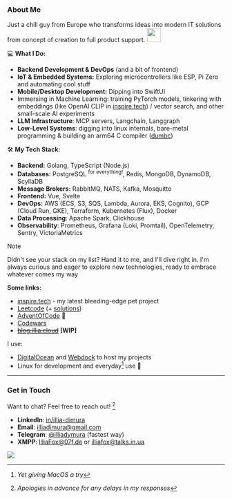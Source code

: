 ### About Me



Just a chill guy from Europe who transforms ideas into modern IT solutions from concept of creation to full product support. <img src="https://github.com/user-attachments/assets/8fc784ed-0611-4ec0-bc2b-fafc369e8eb5" width="32" />

💻 **What I Do:**  
- **Backend Development & DevOps** (and a bit of frontend)  
- **IoT & Embedded Systems:** Exploring microcontrollers like ESP, Pi Zero and automating cool stuff  
- **Mobile/Desktop Development:** Dipping into SwiftUI
- Immersing in Machine Learning: training PyTorch models, tinkering with embeddings (like OpenAI CLIP in [inspire.tech](https://github.com/tech-inspire)) / vector search, and other small-scale AI experiments
- **LLM Infrastructure**: MCP servers, Langchain, Langgraph
- **Low-Level Systems**: digging into linux internals, bare-metal programming & building an arm64 C compiler ([dumbc](https://github.com/illiafox/dumbc))

🛠️ **My Tech Stack:**  
- **Backend:** Golang, TypeScript (Node.js)  
- **Databases:** PostgreSQL <sup>for everything!</sup>, Redis, MongoDB, DynamoDB, ScyllaDB
- **Message Brokers:** RabbitMQ, NATS, Kafka, Mosquitto  
- **Frontend:** Vue, Svelte  
- **DevOps:** AWS (ECS, S3, SQS, Lambda, Aurora, EKS, Cognito), GCP (Cloud Run, GKE), Terraform, Kubernetes (Flux), Docker
- **Data Processing**: Apache Spark, Clickhouse
- **Observability**: Prometheus, Grafana (Loki, Promtail), OpenTelemetry, Sentry, VictoriaMetrics

> [!NOTE]
> Didn't see your stack on my list? Hand it to me, and I'll dive right in. I'm always curious and eager to explore new technologies, ready to embrace whatever comes my way

**Some links:**
 - [inspire.tech](https://github.com/tech-inspire) - my latest bleeding-edge pet project
 - [Leetcode](https://leetcode.com/u/illiafox/) (+ [solutions](https://github.com/illiafox/leetcode))
 - [AdventOfCode](https://github.com/illiafox/adventofcode) 🎄
 - [Codewars](https://www.codewars.com/users/IlliaFox)
 - ~~[blog.illia.cloud](https://illia.cloud)~~ __[WIP]__  

I use:
- [DigitalOcean](https://www.digitalocean.com/) and [Webdock](https://webdock.io/en) to host my projects
- Linux for development and everyday[^2]  use 🐧
---

### Get in Touch  

Want to chat? Feel free to reach out! [^1]  
- **LinkedIn**: [in/illia-dimura](https://www.linkedin.com/in/illia-dimura/)
- **Email**: [illiadimura@gmail.com](mailto:illiadimura@gmail.com)
- **Telegram**: [@illiadymura](https://t.me/illiadymura) (fastest way)  
- **XMPP**: <a href="xmpp:IlliaFox@07f.de">IlliaFox@07f.de</a> or <a href="xmpp:illiafox@talks.in.ua">illiafox@talks.in.ua</a>

[^1]: *Apologies in advance for any delays in my responses*  
[^2]: *Yet giving MacOS a try*  

![](https://count.getloli.com/@github-illiafox?name=github-illiafox&theme=3d-num&padding=6&offset=0&align=bottom&scale=0.4&pixelated=1&darkmode=auto)

